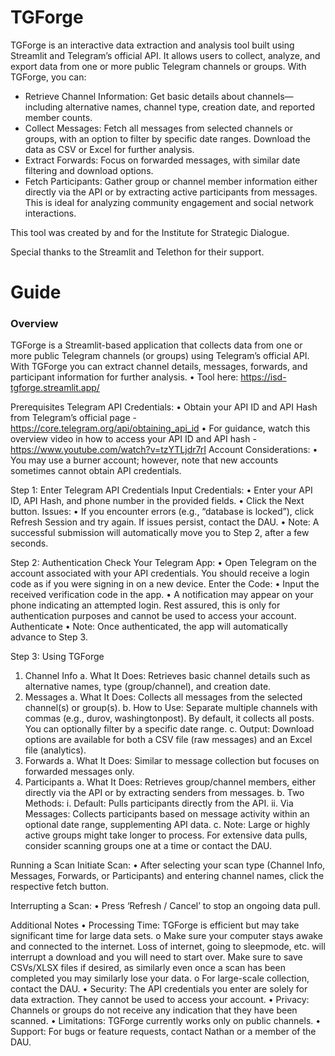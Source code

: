 # TGForge

TGForge is an interactive data extraction and analysis tool built using Streamlit and Telegram’s official API. It allows users to collect, analyze, and export data from one or more public Telegram channels or groups. With TGForge, you can:

- Retrieve Channel Information: Get basic details about channels—including alternative names, channel type, creation date, and reported member counts.
- Collect Messages: Fetch all messages from selected channels or groups, with an option to filter by specific date ranges. Download the data as CSV or Excel for further analysis.
- Extract Forwards: Focus on forwarded messages, with similar date filtering and download options.
- Fetch Participants: Gather group or channel member information either directly via the API or by extracting active participants from messages. This is ideal for analyzing community engagement and social network interactions.

This tool was created by and for the Institute for Strategic Dialogue.

Special thanks to the Streamlit and Telethon for their support.

# Guide
### Overview
TGForge is a Streamlit-based application that collects data from one or more public Telegram channels (or groups) using Telegram’s official API. With TGForge you can extract channel details, messages, forwards, and participant information for further analysis.
•	Tool here: https://isd-tgforge.streamlit.app/ 

Prerequisites
Telegram API Credentials: 
•	Obtain your API ID and API Hash from Telegram’s official page - https://core.telegram.org/api/obtaining_api_id 
•	For guidance, watch this overview video in how to access your API ID and API hash - https://www.youtube.com/watch?v=tzYTLjdr7rI 
Account Considerations:
•	You may use a burner account; however, note that new accounts sometimes cannot obtain API credentials.

Step 1: Enter Telegram API Credentials
Input Credentials:
•	Enter your API ID, API Hash, and phone number in the provided fields.
•	Click the Next button.
Issues:
•	If you encounter errors (e.g., “database is locked”), click Refresh Session and try again. If issues persist, contact the DAU.
•	Note: A successful submission will automatically move you to Step 2, after a few seconds.

Step 2: Authentication
Check Your Telegram App:
•	Open Telegram on the account associated with your API credentials. You should receive a login code as if you were signing in on a new device.
Enter the Code:
•	Input the received verification code in the app.
•	A notification may appear on your phone indicating an attempted login. Rest assured, this is only for authentication purposes and cannot be used to access your account.
Authenticate
•	Note: Once authenticated, the app will automatically advance to Step 3.

Step 3: Using TGForge
1)	Channel Info 
a.	What It Does: Retrieves basic channel details such as alternative names, type (group/channel), and creation date.
2)	Messages 
a.	What It Does: Collects all messages from the selected channel(s) or group(s). 
b.	How to Use: Separate multiple channels with commas (e.g., durov, washingtonpost). By default, it collects all posts. You can optionally filter by a specific date range. 
c.	Output: Download options are available for both a CSV file (raw messages) and an Excel file (analytics).
3)	Forwards 
a.	What It Does: Similar to message collection but focuses on forwarded messages only. 
4)	Participants 
a.	What It Does: Retrieves group/channel members, either directly via the API or by extracting senders from messages. 
b.	Two Methods: 
i.	Default: Pulls participants directly from the API. 
ii.	Via Messages: Collects participants based on message activity within an optional date range, supplementing API data. 
c.	Note: Large or highly active groups might take longer to process. For extensive data pulls, consider scanning groups one at a time or contact the DAU.

Running a Scan
Initiate Scan:
•	After selecting your scan type (Channel Info, Messages, Forwards, or Participants) and entering channel names, click the respective fetch button.

Interrupting a Scan:
•	Press ‘Refresh / Cancel’ to stop an ongoing data pull.

Additional Notes
•	Processing Time: TGForge is efficient but may take significant time for large data sets. 
o	Make sure your computer stays awake and connected to the internet. Loss of internet, going to sleepmode, etc. will interrupt a download and you will need to start over. Make sure to save CSVs/XLSX files if desired, as similarly even once a scan has been completed you may similarly lose your data.
o	For large-scale collection, contact the DAU.
•	Security: The API credentials you enter are solely for data extraction. They cannot be used to access your account.
•	Privacy: Channels or groups do not receive any indication that they have been scanned.
•	Limitations: TGForge currently works only on public channels.
•	Support: For bugs or feature requests, contact Nathan or a member of the DAU.
